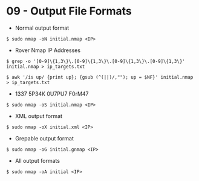 # 09 - Output File Formats

- Normal output format

`$ sudo nmap -oN initial.nmap <IP>`

- Rover Nmap IP Addresses

```
$ grep -o '[0-9]\{1,3\}\.[0-9]\{1,3\}\.[0-9]\{1,3\}\.[0-9]\{1,3\}' initial.nmap > ip_targets.txt

$ awk '/is up/ {print up}; {gsub (^(||)/,""); up = $NF}' initial.nmap > ip_targets.txt
```

- 1337 5P34K 0U7PU7 F0rM47

`$ sudo nmap -oS initial.nmap <IP>`

- XML output format

`$ sudo nmap -oX initial.xml <IP>`

- Grepable output format

`$ sudo nmap -oG initial.gnmap <IP>`

- All output formats

`$ sudo nmap -oA initial <IP>`